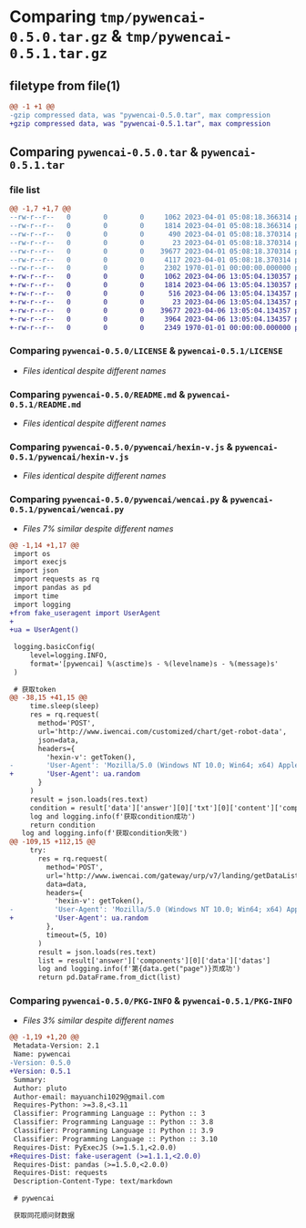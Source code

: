 # Comparing `tmp/pywencai-0.5.0.tar.gz` & `tmp/pywencai-0.5.1.tar.gz`

## filetype from file(1)

```diff
@@ -1 +1 @@
-gzip compressed data, was "pywencai-0.5.0.tar", max compression
+gzip compressed data, was "pywencai-0.5.1.tar", max compression
```

## Comparing `pywencai-0.5.0.tar` & `pywencai-0.5.1.tar`

### file list

```diff
@@ -1,7 +1,7 @@
--rw-r--r--   0        0        0     1062 2023-04-01 05:08:18.366314 pywencai-0.5.0/LICENSE
--rw-r--r--   0        0        0     1814 2023-04-01 05:08:18.366314 pywencai-0.5.0/README.md
--rw-r--r--   0        0        0      490 2023-04-01 05:08:18.370314 pywencai-0.5.0/pyproject.toml
--rw-r--r--   0        0        0       23 2023-04-01 05:08:18.370314 pywencai-0.5.0/pywencai/__init__.py
--rw-r--r--   0        0        0    39677 2023-04-01 05:08:18.370314 pywencai-0.5.0/pywencai/hexin-v.js
--rw-r--r--   0        0        0     4117 2023-04-01 05:08:18.370314 pywencai-0.5.0/pywencai/wencai.py
--rw-r--r--   0        0        0     2302 1970-01-01 00:00:00.000000 pywencai-0.5.0/PKG-INFO
+-rw-r--r--   0        0        0     1062 2023-04-06 13:05:04.130357 pywencai-0.5.1/LICENSE
+-rw-r--r--   0        0        0     1814 2023-04-06 13:05:04.130357 pywencai-0.5.1/README.md
+-rw-r--r--   0        0        0      516 2023-04-06 13:05:04.134357 pywencai-0.5.1/pyproject.toml
+-rw-r--r--   0        0        0       23 2023-04-06 13:05:04.134357 pywencai-0.5.1/pywencai/__init__.py
+-rw-r--r--   0        0        0    39677 2023-04-06 13:05:04.134357 pywencai-0.5.1/pywencai/hexin-v.js
+-rw-r--r--   0        0        0     3964 2023-04-06 13:05:04.134357 pywencai-0.5.1/pywencai/wencai.py
+-rw-r--r--   0        0        0     2349 1970-01-01 00:00:00.000000 pywencai-0.5.1/PKG-INFO
```

### Comparing `pywencai-0.5.0/LICENSE` & `pywencai-0.5.1/LICENSE`

 * *Files identical despite different names*

### Comparing `pywencai-0.5.0/README.md` & `pywencai-0.5.1/README.md`

 * *Files identical despite different names*

### Comparing `pywencai-0.5.0/pywencai/hexin-v.js` & `pywencai-0.5.1/pywencai/hexin-v.js`

 * *Files identical despite different names*

### Comparing `pywencai-0.5.0/pywencai/wencai.py` & `pywencai-0.5.1/pywencai/wencai.py`

 * *Files 7% similar despite different names*

```diff
@@ -1,14 +1,17 @@
 import os
 import execjs
 import json
 import requests as rq
 import pandas as pd
 import time
 import logging
+from fake_useragent import UserAgent
+
+ua = UserAgent()
 
 logging.basicConfig(
     level=logging.INFO,
     format='[pywencai] %(asctime)s - %(levelname)s - %(message)s'
 )
 
 # 获取token
@@ -38,15 +41,15 @@
     time.sleep(sleep)
     res = rq.request(
       method='POST',
       url='http://www.iwencai.com/customized/chart/get-robot-data',
       json=data,
       headers={
         'hexin-v': getToken(),
-        'User-Agent': 'Mozilla/5.0 (Windows NT 10.0; Win64; x64) AppleWebKit/537.36 (KHTML, like Gecko) Chrome/102.0.0.0 Safari/537.36'
+        'User-Agent': ua.random
       }
     )
     result = json.loads(res.text)
     condition = result['data']['answer'][0]['txt'][0]['content']['components'][0]['data']['meta']['extra']['condition']
     log and logging.info(f'获取condition成功')
     return condition
   log and logging.info(f'获取condition失败')
@@ -109,15 +112,15 @@
     try: 
       res = rq.request(
         method='POST',
         url='http://www.iwencai.com/gateway/urp/v7/landing/getDataList',
         data=data,
         headers={
           'hexin-v': getToken(),
-          'User-Agent': 'Mozilla/5.0 (Windows NT 10.0; Win64; x64) AppleWebKit/537.36 (KHTML, like Gecko) Chrome/102.0.0.0 Safari/537.36'
+          'User-Agent': ua.random
         },
         timeout=(5, 10)
       )
       result = json.loads(res.text)
       list = result['answer']['components'][0]['data']['datas']
       log and logging.info(f'第{data.get("page")}页成功')
       return pd.DataFrame.from_dict(list)
```

### Comparing `pywencai-0.5.0/PKG-INFO` & `pywencai-0.5.1/PKG-INFO`

 * *Files 3% similar despite different names*

```diff
@@ -1,19 +1,20 @@
 Metadata-Version: 2.1
 Name: pywencai
-Version: 0.5.0
+Version: 0.5.1
 Summary: 
 Author: pluto
 Author-email: mayuanchi1029@gmail.com
 Requires-Python: >=3.8,<3.11
 Classifier: Programming Language :: Python :: 3
 Classifier: Programming Language :: Python :: 3.8
 Classifier: Programming Language :: Python :: 3.9
 Classifier: Programming Language :: Python :: 3.10
 Requires-Dist: PyExecJS (>=1.5.1,<2.0.0)
+Requires-Dist: fake-useragent (>=1.1.1,<2.0.0)
 Requires-Dist: pandas (>=1.5.0,<2.0.0)
 Requires-Dist: requests
 Description-Content-Type: text/markdown
 
 # pywencai
 
 获取同花顺问财数据
```


